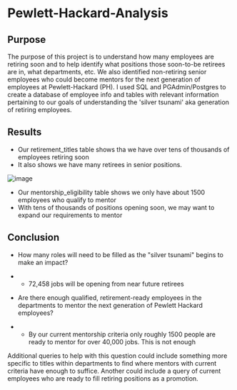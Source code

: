 # Pewlett-Hackard-Analysis

## Purpose
The purpose of this project is to understand how many employees are retiring soon and to help identify what positions those soon-to-be retirees are in, what departments, etc. We also identified non-retiring senior employees who could become mentors for the next generation of employees at Pewlett-Hackard (PH). I used SQL and PGAdmin/Postgres to create a database of employee info and tables with relevant information pertaining to our goals of understanding the 'silver tsunami' aka generation of retiring employees.

## Results
* Our retirement_titles table shows tha we have over tens of thousands of employees retiring soon
* It also shows we have many retirees in senior positions. 

![image](https://user-images.githubusercontent.com/93338132/153774375-a180d395-eb33-4f1d-9ab1-536a5dc71806.png)

* Our mentorship_eligibility table shows we only have about 1500 employees who qualify to mentor
* With tens of thousands of positions opening soon, we may want to expand our requirements to mentor

## Conclusion

* How many roles will need to be filled as the "silver tsunami" begins to make an impact?
* * 72,458 jobs will be opening from near future retirees

* Are there enough qualified, retirement-ready employees in the departments to mentor the next generation of Pewlett Hackard employees?
* * By our current mentorship criteria only roughly 1500 people are ready to mentor for over 40,000 jobs. This is not enough

Additional queries to help with this question could include something more specific to titles within departments to find where mentors with current criteria have enough to suffice. Another could include a query of current employees who are ready to fill retiring positions as a promotion.
